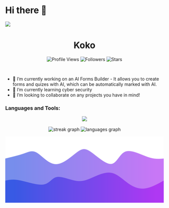 # Hi there 👋
![]([https://komarev.com/ghpvc/?username=itsme12453](https://komarev.com/ghpvc/?username=kokosr))

<h1 align="center">Koko</h1>
<a href="https://github.com/kokosr"></a>

<p align="center">
  <img height="25" src="https://komarev.com/ghpvc/?username=sexfrance&color=blueviolet" alt="Profile Views"/>
  <img height="25" src="https://img.shields.io/github/followers/sexfrance?color=4a12ba&style=for-the-badge&logo=github&label=Follow" alt="Followers"/>
  <img height="25" src="https://img.shields.io/github/stars/sexfrance?color=f429ff&style=for-the-badge&logo=github&label=Stars" alt="Stars"/>
</p>
<br>

- 🔭 I’m currently working on an AI Forms Builder - It allows you to create forms and quizes with AI, which can be automatically marked with AI.
- 🌱 I’m currently learning cyber security
- 👯 I’m looking to collaborate on any projects you have in mind!

<h3 align="left">Languages and Tools:</h3>
<p align="center">
    <img src="https://skillicons.dev/icons?i=py,flask,ts,react,next,nodejs,html,css,go,rust"/>
</p>

<div align="center">
  <img src="https://streak-stats.demolab.com?user=jzitnik-dev&locale=en&mode=daily&theme=dracula&hide_border=false&border_radius=5" height="150" alt="streak graph"  />
  <img src="https://github-readme-stats.vercel.app/api/top-langs?username=jzitnik-dev&locale=en&hide_title=false&layout=compact&card_width=320&langs_count=5&theme=dracula&hide_border=false" height="150" alt="languages graph"  />
</div>

![Footer](./footer.png)
